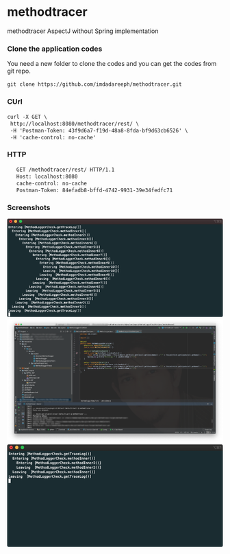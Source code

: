 # methodtracer
 methodtracer AspectJ without Spring implementation


### Clone the application codes
 You need a new folder to clone the codes and you can get the codes from git repo.
 ```
 git clone https://github.com/imdadareeph/methodtracer.git
 ```

### CUrl
 ```
 curl -X GET \
  http://localhost:8080/methodtracer/rest/ \
  -H 'Postman-Token: 43f9d6a7-f19d-48a8-8fda-bf9d63cb6526' \
  -H 'cache-control: no-cache'
 ```

### HTTP
 ```
	GET /methodtracer/rest/ HTTP/1.1
	Host: localhost:8080
	cache-control: no-cache
	Postman-Token: 84efadb8-bffd-4742-9931-39e34fedfc71
 ```

 ### Screenshots
 
 ![alt text](https://raw.githubusercontent.com/imdadareeph/methodtracer/main/resources/screenshots/log2.png "preview2")
 ![alt text](https://raw.githubusercontent.com/imdadareeph/methodtracer/main/resources/screenshots/code.png "preview2")
 ![alt text](https://raw.githubusercontent.com/imdadareeph/methodtracer/main/resources/screenshots/log1.png "preview2")